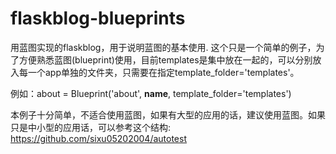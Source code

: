 flaskblog-blueprints
====================


用蓝图实现的flaskblog，用于说明蓝图的基本使用. 这个只是一个简单的例子，为了方便熟悉蓝图(blueprint)使用，目前templates是集中放在一起的，可以分别放入每一个app单独的文件夹，只需要在指定template_folder='templates'。

例如：about = Blueprint('about', __name__,
                        template_folder='templates')

本例子十分简单，不适合使用蓝图，如果有大型的应用的话，建议使用蓝图。如果只是中小型的应用话，可以参考这个结构:
https://github.com/sixu05202004/autotest
